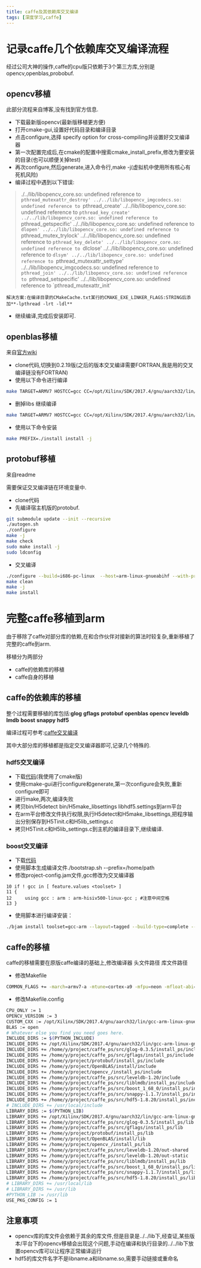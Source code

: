 ```yaml
---
title: caffe及其依赖库交叉编译
tags: [深度学习,caffe]
---
```

# 记录caffe几个依赖库交叉编译流程
经过公司大神的操作,caffe的cpu版只依赖于3个第三方库,分别是opencv,openblas,probobuf.
<!--more-->
## opencv移植
此部分流程来自博客,没有找到官方信息.
* 下载最新版opencv(最新版移植更方便)
* 打开cmake-gui,设置好代码目录和编译目录
* 点击configure,选择 specify option for cross-compiling并设置好交叉编译器
* 第一次配置完成后,在cmake的配置中搜索cmake_install_prefix,修改为要安装的目录(也可以顺便关掉test)
* 再次configure,然后generate,进入命令行,make -j(虚拟机中使用所有核心有死机风险)
* 编译过程中遇到以下错误:
>./../lib/libopencv_core.so: undefined reference to `pthread_mutexattr_destroy'
>../../lib/libopencv_imgcodecs.so: undefined reference to `pthread_create'
>../../lib/libopencv_core.so: undefined reference to `pthread_key_create'
>../../lib/libopencv_core.so: undefined reference to `pthread_getspecific'
>../../lib/libopencv_core.so: undefined reference to `dlopen'
>../../lib/libopencv_core.so: undefined reference to `pthread_mutex_trylock'
>../../lib/libopencv_core.so: undefined reference to `pthread_key_delete'
>../../lib/libopencv_core.so: undefined reference to `dlclose'
>../../lib/libopencv_core.so: undefined reference to `dlsym'
>../../lib/libopencv_core.so: undefined reference to `pthread_mutexattr_settype'
>../../lib/libopencv_imgcodecs.so: undefined reference to `pthread_join'
>../../lib/libopencv_core.so: undefined reference to `pthread_setspecific'
>../../lib/libopencv_core.so: undefined reference to `pthread_mutexattr_init'
    
    解决方案:在编译目录的CMakeCache.txt某行的CMAKE_EXE_LINKER_FLAGS:STRING后添加**-lpthread -lrt -ldl**
* 继续编译,完成后安装即可.

## openblas移植
来自[官方wiki](https://github.com/xianyi/OpenBLAS/wiki/How-to-build-OpenBLAS-for-Android)
* clone代码,切换到0.2.19版(之后的版本交叉编译需要FORTRAN,我是用的交叉编译链没有FORTRAN)
* 使用以下命令进行编译
```sh
make TARGET=ARMV7 HOSTCC=gcc CC=/opt/Xilinx/SDK/2017.4/gnu/aarch32/lin/gcc-arm-linux-gnueabi/bin/arm-linux-gnueabihf-gcc NOFORTRAN=1 libs -j
```
* 删掉libs 继续编译
```sh
make TARGET=ARMV7 HOSTCC=gcc CC=/opt/Xilinx/SDK/2017.4/gnu/aarch32/lin/gcc-arm-linux-gnueabi/bin/arm-linux-gnueabihf-gcc NOFORTRAN=1 -j
```
* 使用以下命令安装
```sh
make PREFIX=./install install -j
```
## protobuf移植
来自readme

需要保证交叉编译链在环境变量中.
* clone代码
* 先编译宿主机版的protobuf.
```sh
git submodule update --init --recursive
./autogen.sh
./configure
make -j
make check
sudo make install -j
sudo ldconfig
```
* 交叉编译
```sh
./configure --build=i686-pc-linux  --host=arm-linux-gnueabihf --with-protoc=protoc --prefix=/home/y/project/protobuf/install_ps
make clean
make -j
make install
```

# 完整caffe移植到arm
由于移除了caffe对部分库的依赖,在和合作伙伴对接新的算法时较复杂,重新移植了完整的caffe到arm.

移植分为两部分
* caffe的依赖库的移植
* caffe自身的移植
## caffe的依赖库的移植
整个过程需要移植的库包括:**glog** **gflags** **protobuf** **openblas** **opencv** **leveldb** **lmdb** **boost** **snappy** **hdf5**

编译过程可参考:[caffe交叉编译](http://bbs.ebaina.com/thread-14993-1-1.html)

其中大部分库的移植都是指定交叉编译器即可,记录几个特殊的.

### hdf5交叉编译
* 下载[代码](https://support.hdfgroup.org/HDF5/release/obtain518.html)(我使用了cmake版)
* 使用cmake-gui进行configure和generate,第一次configure会失败,重新configure即可
* 进行make,两次,编译失败
* 拷贝bin/H5detect bin/H5make_libsettings libhdf5.settings到arm平台
* 在arm平台修改文件执行权限,执行H5detect和H5make_libsettings,把程序输出分别保存到H5Tinit.c和H5lib_settings.c
* 拷贝H5Tinit.c和H5lib_settings.c到主机的编译目录下,继续编译.

### boost交叉编译
* 下载[代码](http://sourceforge.net/projects/boost/files/boost/)
* 使用脚本生成编译文件./bootstrap.sh --prefix=/home/path
* 修改project-config.jam文件,gcc修改为交叉编译器
```shell
10 if ! gcc in [ feature.values <toolset> ]
11 {
12     using gcc : arm : arm-hisiv500-linux-gcc ; #注意中间空格
13 }
```
* 使用脚本进行编译安装：
```sh
./bjam install toolset=gcc-arm --layout=tagged --build-type=complete --prefix=/home/path
```

## caffe的移植
caffe的移植需要在原版caffe编译的基础上,修改编译器 头文件路径 库文件路径

* 修改Makefile
```sh
COMMON_FLAGS += -march=armv7-a -mtune=cortex-a9 -mfpu=neon -mfloat-abi=hard
```
* 修改Makefile.config
```sh
CPU_ONLY := 1
OPENCV_VERSION := 3 
CUSTOM_CXX := /opt/Xilinx/SDK/2017.4/gnu/aarch32/lin/gcc-arm-linux-gnueabi/bin/arm-linux-gnueabihf-g++
BLAS := open
# Whatever else you find you need goes here.
INCLUDE_DIRS := $(PYTHON_INCLUDE) 
INCLUDE_DIRS += /opt/Xilinx/SDK/2017.4/gnu/aarch32/lin/gcc-arm-linux-gnueabi/include 
INCLUDE_DIRS += /home/y/project/caffe_ps/src/glog-0.3.5/install_ps/include 
INCLUDE_DIRS += /home/y/project/caffe_ps/src/gflags/install_ps/include 
INCLUDE_DIRS += /home/y/project/protobuf/install_ps/include 
INCLUDE_DIRS += /home/y/project/OpenBLAS/install/include 
INCLUDE_DIRS += /home/y/project/opencv_/install_ps/include 
INCLUDE_DIRS += /home/y/project/caffe_ps/src/leveldb-1.20/include 
INCLUDE_DIRS += /home/y/project/caffe_ps/src/liblmdb/install_ps/include 
INCLUDE_DIRS += /home/y/project/caffe_ps/src/boost_1_68_0/install_ps/include 
INCLUDE_DIRS += /home/y/project/caffe_ps/src/snappy-1.1.7/install_ps/include 
INCLUDE_DIRS += /home/y/project/caffe_ps/src/hdf5-1.8.20/install_ps/include 
# INCLUDE_DIRS += /usr/local/include
LIBRARY_DIRS := $(PYTHON_LIB) 
LIBRARY_DIRS += /opt/Xilinx/SDK/2017.4/gnu/aarch32/lin/gcc-arm-linux-gnueabi/lib 
LIBRARY_DIRS += /home/y/project/caffe_ps/src/glog-0.3.5/install_ps/lib 
LIBRARY_DIRS += /home/y/project/caffe_ps/src/gflags/install_ps/lib 
LIBRARY_DIRS += /home/y/project/protobuf/install_ps/lib 
LIBRARY_DIRS += /home/y/project/OpenBLAS/install/lib 
LIBRARY_DIRS += /home/y/project/opencv_/install_ps/lib 
LIBRARY_DIRS += /home/y/project/caffe_ps/src/leveldb-1.20/out-shared 
LIBRARY_DIRS += /home/y/project/caffe_ps/src/leveldb-1.20/out-static 
LIBRARY_DIRS += /home/y/project/caffe_ps/src/liblmdb/install_ps/lib 
LIBRARY_DIRS += /home/y/project/caffe_ps/src/boost_1_68_0/install_ps/lib 
LIBRARY_DIRS += /home/y/project/caffe_ps/src/snappy-1.1.7/install_ps/lib 
LIBRARY_DIRS += /home/y/project/caffe_ps/src/hdf5-1.8.20/install_ps/lib 
# LIBRARY_DIRS += /usr/local/lib 
# LIBRARY_DIRS += /usr/lib
#PYTHON_LIB := /usr/lib
USE_PKG_CONFIG := 1
```

## 注意事项
* opencv库的库文件会依赖于其余的库文件,但是目录是../../lib下,经查证,某些版本/平台下的opencv移植会出现这个问题,手动在编译和执行目录的../../lib下放置opencv库可以让程序正常编译运行
* hdf5的库文件名字不是libname.a和libname.so,需要手动链接或重命名